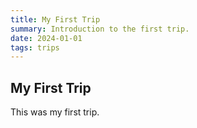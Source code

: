 ```yaml
---
title: My First Trip
summary: Introduction to the first trip.
date: 2024-01-01
tags: trips
---
```

## My First Trip

This was my first trip.
